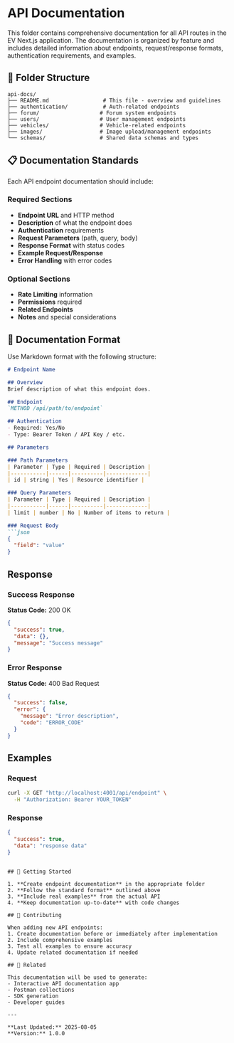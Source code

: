 # API Documentation

This folder contains comprehensive documentation for all API routes in the EV Next.js application. The documentation is organized by feature and includes detailed information about endpoints, request/response formats, authentication requirements, and examples.

## 📁 Folder Structure

```
api-docs/
├── README.md                 # This file - overview and guidelines
├── authentication/           # Auth-related endpoints
├── forum/                   # Forum system endpoints
├── users/                   # User management endpoints
├── vehicles/                # Vehicle-related endpoints
├── images/                  # Image upload/management endpoints
└── schemas/                 # Shared data schemas and types
```

## 📋 Documentation Standards

Each API endpoint documentation should include:

### Required Sections
- **Endpoint URL** and HTTP method
- **Description** of what the endpoint does
- **Authentication** requirements
- **Request Parameters** (path, query, body)
- **Response Format** with status codes
- **Example Request/Response**
- **Error Handling** with error codes

### Optional Sections
- **Rate Limiting** information
- **Permissions** required
- **Related Endpoints**
- **Notes** and special considerations

## 🔧 Documentation Format

Use Markdown format with the following structure:

```markdown
# Endpoint Name

## Overview
Brief description of what this endpoint does.

## Endpoint
`METHOD /api/path/to/endpoint`

## Authentication
- Required: Yes/No
- Type: Bearer Token / API Key / etc.

## Parameters

### Path Parameters
| Parameter | Type | Required | Description |
|-----------|------|----------|-------------|
| id | string | Yes | Resource identifier |

### Query Parameters
| Parameter | Type | Required | Description |
|-----------|------|----------|-------------|
| limit | number | No | Number of items to return |

### Request Body
```json
{
  "field": "value"
}
```

## Response

### Success Response
**Status Code:** 200 OK
```json
{
  "success": true,
  "data": {},
  "message": "Success message"
}
```

### Error Response
**Status Code:** 400 Bad Request
```json
{
  "success": false,
  "error": {
    "message": "Error description",
    "code": "ERROR_CODE"
  }
}
```

## Examples

### Request
```bash
curl -X GET "http://localhost:4001/api/endpoint" \
  -H "Authorization: Bearer YOUR_TOKEN"
```

### Response
```json
{
  "success": true,
  "data": "response data"
}
```
```

## 🚀 Getting Started

1. **Create endpoint documentation** in the appropriate folder
2. **Follow the standard format** outlined above
3. **Include real examples** from the actual API
4. **Keep documentation up-to-date** with code changes

## 📝 Contributing

When adding new API endpoints:
1. Create documentation before or immediately after implementation
2. Include comprehensive examples
3. Test all examples to ensure accuracy
4. Update related documentation if needed

## 🔗 Related

This documentation will be used to generate:
- Interactive API documentation app
- Postman collections
- SDK generation
- Developer guides

---

**Last Updated:** 2025-08-05
**Version:** 1.0.0
